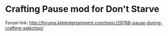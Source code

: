 Crafting Pause mod for Don't Starve
==========================


Forum link: http://forums.kleientertainment.com/topic/29788-pause-during-crafting-selection/
